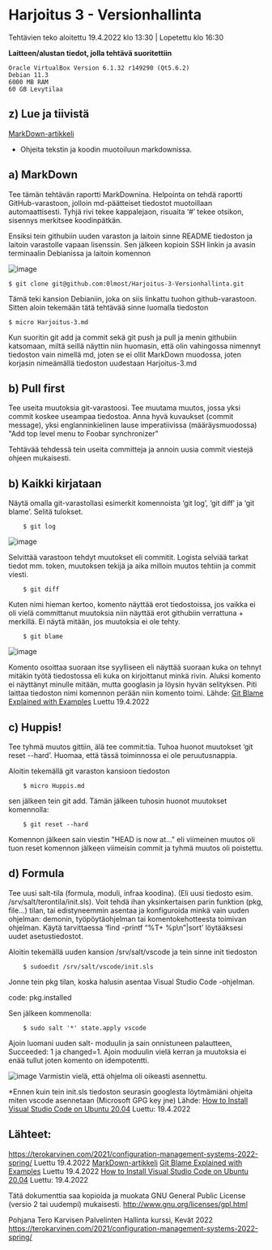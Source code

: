 # Harjoitus 3 - Versionhallinta

Tehtävien teko aloitettu 19.4.2022 klo 13:30 | Lopetettu klo 16:30

**Laitteen/alustan tiedot, jolla tehtävä suoritettiin**

    Oracle VirtualBox Version 6.1.32 r149290 (Qt5.6.2)
    Debian 11.3
    6000 MB RAM
    60 GB Levytilaa

## z) Lue ja tiivistä 

[MarkDown-artikkeli](https://commonmark.org/help/)

- Ohjeita tekstin ja koodin muotoiluun markdownissa.

## a) MarkDown 

Tee tämän tehtävän raportti MarkDownina. Helpointa on tehdä raportti GitHub-varastoon, jolloin md-päätteiset tiedostot muotoillaan automaattisesti. Tyhjä rivi tekee kappalejaon, risuaita ‘#’ tekee otsikon, sisennys merkitsee koodinpätkän.

Ensiksi tein githubiin uuden varaston ja laitoin sinne README tiedoston ja laitoin varastolle vapaan lisenssin. Sen jälkeen kopioin SSH linkin ja avasin terminaalin Debianissa ja laitoin komennon

![image](https://user-images.githubusercontent.com/60943507/164013544-f5b09e8d-8a2b-444e-a735-98e3bbda87a2.png)


	$ git clone git@github.com:0lmost/Harjoitus-3-Versionhallinta.git

Tämä teki kansion Debianiin, joka on siis linkattu tuohon github-varastoon. Sitten aloin tekemään tätä tehtävää sinne luomalla tiedoston

	$ micro Harjoitus-3.md

Kun suoritin git add ja commit sekä git push ja pull ja menin githubiin katsomaan, miltä seillä näyttin niin huomasin, että olin vahingossa nimennyt tiedoston vain nimellä md, joten se ei ollit MarkDown muodossa, joten korjasin nimeämällä tiedoston uudestaan Harjoitus-3.md


## b) Pull first

Tee useita muutoksia git-varastoosi. Tee muutama muutos, jossa yksi commit koskee useampaa tiedostoa. Anna hyvä kuvaukset (commit message), yksi englanninkielinen lause imperatiivissa (määräysmuodossa) "Add top level menu to Foobar synchronizer"

Tehtävää tehdessä tein useita committeja ja annoin uusia commit viestejä ohjeen mukaisesti.

## b) Kaikki kirjataan

Näytä omalla git-varastollasi esimerkit komennoista ‘git log’, ‘git diff’ ja ‘git blame’. Selitä tulokset.

		$ git log
		
![image](https://user-images.githubusercontent.com/60943507/164012965-91377576-c24f-41b8-8768-c0b8710baff4.png)
	

Selvittää varastoon tehdyt muutokset eli commitit. Logista selviää tarkat tiedot mm. token, muutoksen tekijä ja aika milloin muutos tehtiin ja commit viesti.


		$ git diff


Kuten nimi hieman kertoo, komento näyttää erot tiedostoissa, jos vaikka ei oli vielä committanut muutoksia niin näyttää erot githubiin verrattuna + merkillä. Ei näytä mitään, jos muutoksia ei ole tehty.


		$ git blame
		
![image](https://user-images.githubusercontent.com/60943507/164013193-08b0b09f-3d3a-4bf0-b207-22c0a1c92d4b.png)



Komento osoittaa suoraan itse syylliseen eli näyttää suoraan kuka on tehnyt mitäkin työtä tiedostossa eli kuka on kirjoittanut minkä rivin. Aluksi komento ei näyttänyt minulle mitään, mutta googlasin ja löysin hyvän selityksen.
Piti laittaa tiedoston nimi komennon perään niin komento toimi.
Lähde: [Git Blame Explained with Examples](https://www.freecodecamp.org/news/git-blame-explained-with-examples/) Luettu 19.4.2022


## c) Huppis!

Tee tyhmä muutos gittiin, älä tee commit:tia. Tuhoa huonot muutokset ‘git reset --hard’. Huomaa, että tässä toiminnossa ei ole peruutusnappia.

Aloitin tekemällä git varaston kansioon tiedoston 

		$ micro Huppis.md

sen jälkeen tein git add. Tämän jälkeen tuhosin huonot muutokset komennolla:

		$ git reset --hard

Komennon jälkeen sain viestin "HEAD is now at..." eli viimeinen muutos oli tuon reset komennon jälkeen viimeisin commit ja tyhmä muutos oli poistettu.

## d) Formula

Tee uusi salt-tila (formula, moduli, infraa koodina). (Eli uusi tiedosto esim. /srv/salt/terontila/init.sls). Voit tehdä ihan yksinkertaisen parin funktion (pkg, file...) tilan, tai edistyneemmin asentaa ja konfiguroida minkä vain uuden ohjelman: demonin, työpöytäohjelman tai komentokehotteesta toimivan ohjelman. Käytä tarvittaessa ‘find -printf “%T+ %p\n”|sort’ löytääksesi uudet asetustiedostot.

Aloitin tekemällä uuden kansion /srv/salt/vscode ja tein sinne init tiedoston

		$ sudoedit /srv/salt/vscode/init.sls

Jonne tein pkg tilan, koska halusin asentaa Visual Studio Code -ohjelman.

code:
  pkg.installed

Sen jälkeen kommenolla:

		$ sudo salt '*' state.apply vscode 

Ajoin luomani uuden salt- moduulin ja sain onnistuneen palautteen, Succeeded: 1 ja changed=1. Ajoin moduulin vielä kerran ja muutoksia ei enää tullut joten komento on idempotentti.

![image](https://user-images.githubusercontent.com/60943507/164013843-ec9c3c0e-71ef-4162-a5f6-94ecca6ebd14.png)
Varmistin vielä, että ohjelma oli oikeasti asennettu.

*Ennen kuin tein init.sls tiedoston seurasin googlesta löytmämiäni ohjeita miten vscode asennetaan (Microsoft GPG key jne)
Lähde: [How to Install Visual Studio Code on Ubuntu 20.04](https://linuxize.com/post/how-to-install-visual-studio-code-on-ubuntu-20-04/) Luettu: 19.4.2022


## Lähteet:

https://terokarvinen.com/2021/configuration-management-systems-2022-spring/ Luettu 19.4.2022
[MarkDown-artikkeli](https://commonmark.org/help/)
[Git Blame Explained with Examples](https://www.freecodecamp.org/news/git-blame-explained-with-examples/) Luettu 19.4.2022
[How to Install Visual Studio Code on Ubuntu 20.04](https://linuxize.com/post/how-to-install-visual-studio-code-on-ubuntu-20-04/) Luettu: 19.4.2022

Tätä dokumenttia saa kopioida ja muokata GNU General Public License (versio 2 tai uudempi) mukaisesti. http://www.gnu.org/licenses/gpl.html

Pohjana Tero Karvisen Palvelinten Hallinta kurssi, Kevät 2022 https://terokarvinen.com/2021/configuration-management-systems-2022-spring/
